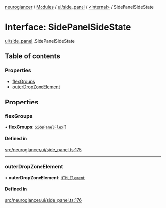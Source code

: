 [neuroglancer](../README.md) / [Modules](../modules.md) / [ui/side\_panel](../modules/ui_side_panel.md) / [<internal\>](../modules/ui_side_panel._internal_.md) / SidePanelSideState

# Interface: SidePanelSideState

[ui/side_panel](../modules/ui_side_panel.md).[<internal>](../modules/ui_side_panel._internal_.md).SidePanelSideState

## Table of contents

### Properties

- [flexGroups](ui_side_panel._internal_.SidePanelSideState.md#flexgroups)
- [outerDropZoneElement](ui_side_panel._internal_.SidePanelSideState.md#outerdropzoneelement)

## Properties

### flexGroups

• **flexGroups**: [`SidePanelFlex`](ui_side_panel._internal_.SidePanelFlex.md)[]

#### Defined in

[src/neuroglancer/ui/side_panel.ts:175](https://github.com/ActiveBrainAtlas2/neuroglancer/blob/1beb5d34/src/neuroglancer/ui/side_panel.ts#L175)

___

### outerDropZoneElement

• **outerDropZoneElement**: [`HTMLElement`](../modules/annotation_annotation_layer_state._internal_.md#htmlelement)

#### Defined in

[src/neuroglancer/ui/side_panel.ts:176](https://github.com/ActiveBrainAtlas2/neuroglancer/blob/1beb5d34/src/neuroglancer/ui/side_panel.ts#L176)
